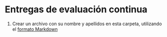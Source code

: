# Entregas de evaluación continua

1. Crear un archivo con su nombre y apellidos en esta carpeta, utilizando el [formato Markdown](https://www.markdownguide.org/basic-syntax/)